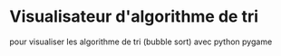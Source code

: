 # Visualisateur d'algorithme de tri
pour visualiser les algorithme de tri (bubble  sort) avec python pygame
